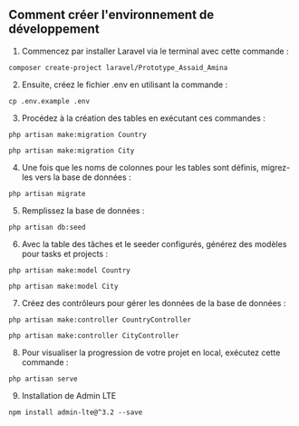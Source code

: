 ## Comment créer l'environnement de développement


1. Commencez par installer Laravel via le terminal avec cette commande :

```
composer create-project laravel/Prototype_Assaid_Amina 
```

2. Ensuite, créez le fichier .env en utilisant la commande :
```
cp .env.example .env
```

3. Procédez à la création des tables en exécutant ces commandes :
```
php artisan make:migration Country

php artisan make:migration City

```

4. Une fois que les noms de colonnes pour les tables sont définis, migrez-les vers la base de données :
```
php artisan migrate
```

5. Remplissez la base de données :
```
php artisan db:seed

```

6. Avec la table des tâches et le seeder configurés, générez des modèles pour tasks et projects :

```
php artisan make:model Country

php artisan make:model City
```

7. Créez des contrôleurs pour gérer les données de la base de données :
```
php artisan make:controller CountryController 

php artisan make:controller CityController 

```
8. Pour visualiser la progression de votre projet en local, exécutez cette commande :
```
php artisan serve
```
9.  Installation de Admin LTE

```
npm install admin-lte@^3.2 --save

```